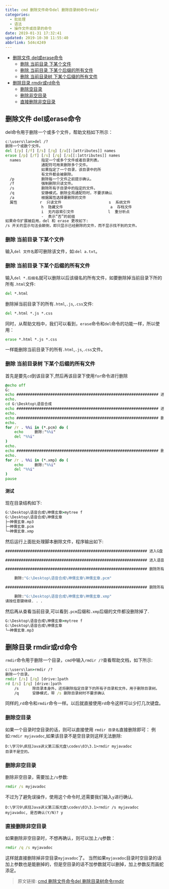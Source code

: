 ```yaml
---
title: cmd 删除文件命令del 删除目录树命令rmdir
categories: 
  - 批处理
  - 语法
  - 操作文件或目录的命令
date: 2019-01-31 17:32:41
updated: 2019-10-30 11:55:40
abbrlink: 5d4c4249
---
```

- [删除文件 del或erase命令](/blog/html/5d4c4249/#删除文件-del或erase命令)
    - [删除 当前目录 下某个文件](/blog/html/5d4c4249/#删除-当前目录-下某个文件)
    - [删除 当前目录 下某个后缀的所有文件](/blog/html/5d4c4249/#删除-当前目录-下某个后缀的所有文件)
    - [删除 当前目录树 下某个后缀的所有文件](/blog/html/5d4c4249/#删除-当前目录树-下某个后缀的所有文件)
- [删除目录 rmdir或rd命令](/blog/html/5d4c4249/#删除目录-rmdir或rd命令)
    - [删除空目录](/blog/html/5d4c4249/#删除空目录)
    - [删除非空目录](/blog/html/5d4c4249/#删除非空目录)
    - [直接删除非空目录](/blog/html/5d4c4249/#直接删除非空目录)

<!--more-->
<script src="https://cdn.bootcss.com/jquery/3.4.0/jquery.slim.min.js"></script>
<script>$(document).ready(function () {$(".post-body > ul:nth-child(1)").hide();});</script>

<!--end-->
## 删除文件 del或erase命令 ##
del命令用于删除一个或多个文件，帮助文档如下所示：
```cmd
c:\users\lan>del /?
删除一个或数个文件。
del [/p] [/f] [/s] [/q] [/a[[:]attributes]] names
erase [/p] [/f] [/s] [/q] [/a[[:]attributes]] names
  names         指定一个或多个文件或者目录列表。
                通配符可用来删除多个文件。
                如果指定了一个目录，该目录中的所
                有文件都会被删除。
  /p            删除每一个文件之前提示确认。
  /f            强制删除只读文件。
  /s            删除所有子目录中的指定的文件。
  /q            安静模式。删除全局通配符时，不要求确认
  /a            根据属性选择要删除的文件
  属性          r  只读文件                     s  系统文件
                h  隐藏文件                     a  存档文件
                i  无内容索引文件               l  重分析点
                -  表示“否”的前缀
如果命令扩展被启用，del 和 erase 更改如下:
/s 开关的显示句法会颠倒，即只显示已经删除的文件，而不显示找不到的文件。

```
### 删除 当前目录 下某个文件 ###
输入`del 文件名`即可删除该文件，如:`del a.txt`。
### 删除 当前目录 下某个后缀的所有文件 ###
输入`del *.后缀名`就可以删除以后该缀名的所有文件，如要删除掉当前目录下所的所有`.html`文件:
```cmd
del *.html
```
删除掉当前目录下的所有`.html`,`.js`,`.css`文件:
```cmd
del *.html *.js *.css
```
同时，从帮助文档中，我们可以看到，`erase`命令和`del`命令的功能一样，所以使用：
```cmd
erase *.html *.js *.css
```
一样能删除当前目录下的所有`.html`,`.js`,`.css`文件。
### 删除 当前目录树 下某个后缀的所有文件 ###
首先是要先`cd`到该目录下,然后再该目录下使用`for`命令进行删除
```cmd
@echo off
G:
echo ############################################################### 进入G盘
echo.
cd G:\Desktop\语音合成
echo ############################################################### 进入语音合成目录:%cd%
echo.
echo ############################################################### 删除所有的pcm文件
echo.
for /r . %%i in (*.pcm) do (
	echo     删除:"%%i"
	del "%%i"
)
echo.
echo ############################################################### 删除所有的xmp文件
echo.
for /r . %%i in (*.xmp) do (
	echo     删除:"%%i"
	del "%%i"
)
pause
```
#### 测试 ####
现在目录结构如下:
```cmd
G:\Desktop\语音合成\神儒玄章>mytree f
G:\Desktop\语音合成\神儒玄章
├─神儒玄章.mp3
├─神儒玄章.pcm
└─神儒玄章.xmp
```
然后运行上面批处理脚本删除文件，程序输出如下:
```cmd
############################################################### 进入G盘

############################################################### 进入语音合成目录:G:\Desktop\语音合成

############################################################### 删除所有的pcm文件

    删除:"G:\Desktop\语音合成\神儒玄章\神儒玄章.pcm"

############################################################### 删除所有的xmp文件

    删除:"G:\Desktop\语音合成\神儒玄章\神儒玄章.xmp"
请按任意键继续. . .
```
然后再从查看当前目录,可以看到`.pcm`后缀和`.xmp`后缀的文件都没删除掉了.
```cmd
G:\Desktop\语音合成\神儒玄章>mytree f
G:\Desktop\语音合成\神儒玄章
└─神儒玄章.mp3
```
## 删除目录 rmdir或rd命令 ##
`rmdir`命令用于删除一个目录，`cmd`中输入`rmdir /?`查看帮助文档，如下所示:
```cmd
c:\users\lan>rmdir /?
删除一个目录。
rmdir [/s] [/q] [drive:]path
rd [/s] [/q] [drive:]path
    /s      除目录本身外，还将删除指定目录下的所有子目录和文件。用于删除目录树。
    /q      安静模式，带 /s 删除目录树时不要求确认
```
同样的,`rd`命令和`rmdir`命令一样。以后就直接使用`rd`命令这样可以少打几次键盘。
### 删除空目录 ###
如果一个目录时空目录的话，则可以直接使用 `rmdir 目录名`直接删除即可：
例如:`rmdir myjavadoc`,如果该目录不是空目录则这样无法删除:
```
D:\学习9\疯狂Java讲义第三版光盘\codes\03\3.1>rmdir myjavadoc
目录不是空的。
```
### 删除非空目录 ###
删除非空目录，需要加上`/s`参数:
```cmd
rmdir /s myjavadoc
```
不过为了避免误操作，使用这个命令时,还需要我们输入`y`进行确认.
```
D:\学习9\疯狂Java讲义第三版光盘\codes\03\3.1>rmdir /s myjavadoc
myjavadoc, 是否确认(Y/N)? y
```
### 直接删除非空目录 ###
如果删除非空目录时，不想再确认，则可以加上`/q`参数：
```cmd
rmdir /q /s myjavadoc
```
这样就直接删除掉非空目录`myjavadoc`了。
当然如果`myjavadoc`目录时空目录的话加上参数也是能删掉的，但是空目录的话不加参数就可以删掉，加上参数反而画蛇添足。

>原文链接: [cmd 删除文件命令del 删除目录树命令rmdir](https://lanlan2017.github.io/blog/5d4c4249/)